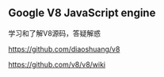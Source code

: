 ## Google V8 JavaScript engine

学习和了解V8源码，答疑解惑

https://github.com/diaoshuang/v8

https://github.com/v8/v8/wiki

